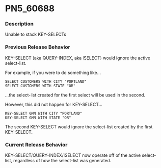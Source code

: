 # PN5_60688

<PageHeader />

### Description

Unable to stack KEY-SELECTs



### Previous Release Behavior

KEY-SELECT (aka QUERY-INDEX, aka ISELECT) would ignore the active select-list.

For example, if you were to do something like...

```
SELECT CUSTOMERS WITH CITY "PORTLAND"
SELECT CUSTOMERS WITH STATE "OR"
```

...the select-list created for the first select will be used in the second.

However, this did not happen for KEY-SELECT...

```
KEY-SELECT GMN WITH CITY "PORTLAND"
KEY-SELECT GMN WITH STATE "OR"
```

The second KEY-SELECT would ignore the select-list created by the first KEY-SELECT.



### Current Release Behavior

KEY-SELECT/QUERY-INDEX/ISELECT now operate off of the active select-list, regardless of how the select-list was generated.
